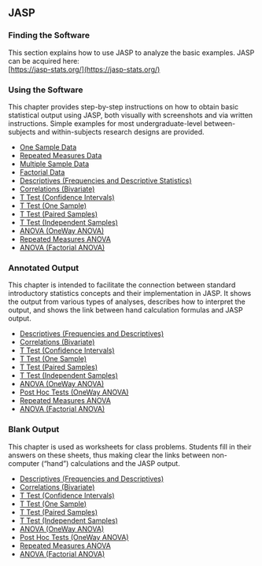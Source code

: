 ## JASP

### Finding the Software

This section explains how to use JASP to analyze the basic examples. JASP can be acquired here:  
[https://jasp-stats.org/](https://jasp-stats.org/)

### Using the Software

This chapter provides step-by-step instructions on how to obtain basic statistical output using JASP, both visually with screenshots and via written instructions. Simple examples for most undergraduate-level between-subjects and within-subjects research designs are provided.

- [One Sample Data](./using-software/onesampledata.md)
- [Repeated Measures Data](./using-software/repeateddata.md)
- [Multiple Sample Data](./using-software/multiplesampledata.md)
- [Factorial Data](./using-software/factorialdata.md)
- [Descriptives (Frequencies and Descriptive Statistics)](./using-software/descriptives.md)
- [Correlations (Bivariate)](./using-software/correlations.md)
- [T Test (Confidence Intervals)](./using-software/intervals.md)
- [T Test (One Sample)](./using-software/onesample.md)
- [T Test (Paired Samples)](./using-software/paired.md)
- [T Test (Independent Samples)](./using-software/independent.md)
- [ANOVA (OneWay ANOVA)](./using-software/oneway.md)
- [Repeated Measures ANOVA](./using-software/repeated.md)
- [ANOVA (Factorial ANOVA)](./using-software/factorial.md)

### Annotated Output

This chapter is intended to facilitate the connection between standard introductory statistics concepts and their implementation in JASP. It shows the output from various types of analyses, describes how to interpret the output, and shows the link between hand calculation formulas and JASP output.

- [Descriptives (Frequencies and Descriptives)](./annotated-output/descriptives.md)
- [Correlations (Bivariate)](./annotated-output/correlations.md)
- [T Test (Confidence Intervals)](./annotated-output/intervals.md)
- [T Test (One Sample)](./annotated-output/onesample.md)
- [T Test (Paired Samples)](./annotated-output/paired.md)
- [T Test (Independent Samples)](./annotated-output/independent.md)
- [ANOVA (OneWay ANOVA)](./annotated-output/oneway.md)
- [Post Hoc Tests (OneWay ANOVA)](./annotated-output/posthocs.md)
- [Repeated Measures ANOVA](./annotated-output/repeated.md)
- [ANOVA (Factorial ANOVA)](./annotated-output/factorial.md)

### Blank Output

This chapter is used as worksheets for class problems. Students fill in their answers on these sheets, thus making clear the links between non-computer (“hand”) calculations and the JASP output.

- [Descriptives (Frequencies and Descriptives)](./blank-output/descriptives.md)
- [Correlations (Bivariate)](./blank-output/correlations.md)
- [T Test (Confidence Intervals)](./blank-output/intervals.md)
- [T Test (One Sample)](./blank-output/onesample.md)
- [T Test (Paired Samples)](./blank-output/paired.md)
- [T Test (Independent Samples)](./blank-output/independent.md)
- [ANOVA (OneWay ANOVA)](./blank-output/oneway.md)
- [Post Hoc Tests (OneWay ANOVA)](./blank-output/posthocs.md)
- [Repeated Measures ANOVA](./blank-output/repeated.md)
- [ANOVA (Factorial ANOVA)](./blank-output/factorial.md)
